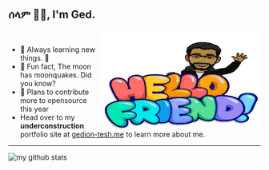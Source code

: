 ## ሰላም ✌🏽, I'm Ged.
<img align="right" width="320" height="200" src="https://raw.githubusercontent.com/GedionT/GedionT/master/mymoji.svg" alt="my bitmoji" />
<br />

- 🌱 Always learning new things. 🐶
- 👻 Fun fact, The moon has moonquakes. Did you know?
- 🎯 Plans to contribute more to opensource this year
- Head over to my **underconstruction** portfolio site at [gedion-tesh.me](https://gedion-tesh.me) to learn more about me.

---

![my github stats](https://github-readme-stats.vercel.app/api?username=gediont&count_private=true&show_icons=true&theme=tokyonight)

